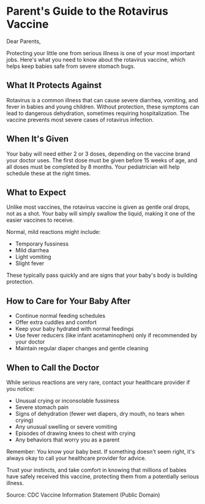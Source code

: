 # Parent's Guide to the Rotavirus Vaccine

Dear Parents,

Protecting your little one from serious illness is one of your most important jobs. Here's what you need to know about the rotavirus vaccine, which helps keep babies safe from severe stomach bugs.

## What It Protects Against
Rotavirus is a common illness that can cause severe diarrhea, vomiting, and fever in babies and young children. Without protection, these symptoms can lead to dangerous dehydration, sometimes requiring hospitalization. The vaccine prevents most severe cases of rotavirus infection.

## When It's Given
Your baby will need either 2 or 3 doses, depending on the vaccine brand your doctor uses. The first dose must be given before 15 weeks of age, and all doses must be completed by 8 months. Your pediatrician will help schedule these at the right times.

## What to Expect
Unlike most vaccines, the rotavirus vaccine is given as gentle oral drops, not as a shot. Your baby will simply swallow the liquid, making it one of the easier vaccines to receive.

Normal, mild reactions might include:
- Temporary fussiness
- Mild diarrhea
- Light vomiting
- Slight fever

These typically pass quickly and are signs that your baby's body is building protection.

## How to Care for Your Baby After
- Continue normal feeding schedules
- Offer extra cuddles and comfort
- Keep your baby hydrated with normal feedings
- Use fever reducers (like infant acetaminophen) only if recommended by your doctor
- Maintain regular diaper changes and gentle cleaning

## When to Call the Doctor
While serious reactions are very rare, contact your healthcare provider if you notice:
- Unusual crying or inconsolable fussiness
- Severe stomach pain
- Signs of dehydration (fewer wet diapers, dry mouth, no tears when crying)
- Any unusual swelling or severe vomiting
- Episodes of drawing knees to chest with crying
- Any behaviors that worry you as a parent

Remember: You know your baby best. If something doesn't seem right, it's always okay to call your healthcare provider for advice.

Trust your instincts, and take comfort in knowing that millions of babies have safely received this vaccine, protecting them from a potentially serious illness.

Source: CDC Vaccine Information Statement (Public Domain)